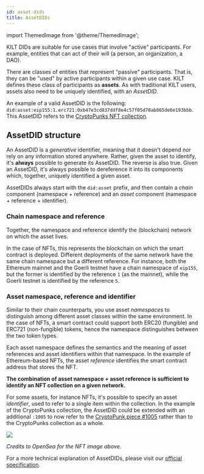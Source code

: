 ```yaml
---
id: asset-dids
title: AssetDIDs
---
```


import ThemedImage from '@theme/ThemedImage';

KILT DIDs are suitable for use cases that involve "active" participants.
For example, entities that can act of their will (a person, an organization, a DAO).

There are classes of entities that represent "passive" participants.
That is, they can be "used" by active participants within a given use case.
KILT defines these class of participants as **assets**.
As with traditional KILT users, assets also need to be uniquely identified, with an *AssetDID*.

An example of a valid AssetDID is the following: `did:asset:eip155:1.erc721:0xb47e3cd837ddf8e4c57f05d70ab865de6e193bbb`.
This AssetDID refers to the [CryptoPunks NFT collection][cryptopunks-nft].

## AssetDID structure

An AssetDID is a *generative* identifier, meaning that it doesn't depend nor rely on any information stored anywhere.
Rather, given the asset to identify, it's **always** possible to generate its AssetDID.
The reverse is also true. Given an AssetDID, it's always possible to dereference it into its components which, together, uniquely identified a given asset.

AssetDIDs always start with the `did:asset` prefix, and then contain a *chain* component (namespace + reference) and an *asset* component (namespace + reference + identifier).

### Chain namespace and reference
<!-- Why all the Ethereum chat? -->
Together, the namespace and reference identify the (blockchain) network on which the asset lives.

In the case of NFTs, this represents the blockchain on which the smart contract is deployed.
Different deployments of the same network have the same chain namespace but a different reference.
For instance, both the Ethereum mainnet and the Goerli testnet have a chain namespace of `eip155`, but the former is identified by the reference `1` (as the mainnet), while the Goerli testnet is identified by the reference `5`.

### Asset namespace, reference and identifier

Similar to their chain counterparts, you use asset *namespaces* to distinguish among different asset classes within the same environment.
In the case of NFTs, a smart contract could support both ERC20 (fungible) and ERC721 (non-fungible) tokens, hence the namespace distinguishes between the two token types.

Each asset namespace defines the semantics and the meaning of asset references and asset identifiers within that namespace.
In the example of Ethereum-based NFTs, the asset *reference* identifies the smart contract address that stores the NFT.

**The combination of asset namespace + asset reference is sufficient to identify an NFT collection on a given network.**

For some assets, for instance NFTs, it's possible to specify an asset *identifier*, used to refer to a single item within the collection.
In the example of the CryptoPunks collection, the AssetDID could be extended with an additional `:1005` to now refer to the [CryptoPunk piece #1005][cryptopunk-1005] rather than to the CryptoPunks collection as a whole.

![][cryptopunk-1005-image]

*Credits to OpenSea for the NFT image above.*

For a more technical explanation of AssetDIDs, please visit our [official specification][asset-did-spec].

[cryptopunks-nft]: https://opensea.io/collection/cryptopunks
[cryptopunk-1005]: https://opensea.io/assets/ethereum/0xb47e3cd837ddf8e4c57f05d70ab865de6e193bbb/1005
[cryptopunk-1005-image]: https://i.seadn.io/gae/qoR1cWuIZzjlrNVcSMAzhrwDvXNtMxaYuDbNqkc_J5WGGqMSrF0wzO7K2MnSCEBLG8G8pZyJPqV7eTGt4wGwret85sbXJBYoAkypdQ?auto=format&w=3840
[chainlist]: https://chainlist.org/
[asset-did-spec]: https://github.com/KILTprotocol/spec-asset-did